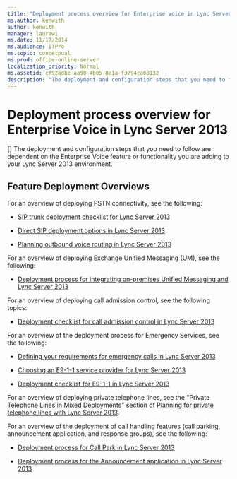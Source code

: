 ```yaml
---
title: "Deployment process overview for Enterprise Voice in Lync Server 2013"
ms.author: kenwith
author: kenwith
manager: laurawi
ms.date: 11/17/2014
ms.audience: ITPro
ms.topic: concetpual
ms.prod: office-online-server
localization_priority: Normal
ms.assetid: cf92adbe-aa90-4b05-8e1a-f3794ca68132
description: "The deployment and configuration steps that you need to follow are dependent on the Enterprise Voice feature or functionality you are adding to your Lync Server 2013 environment."
---
```


# Deployment process overview for Enterprise Voice in Lync Server 2013
[]
The deployment and configuration steps that you need to follow are dependent on the Enterprise Voice feature or functionality you are adding to your Lync Server 2013 environment.
  
## Feature Deployment Overviews

For an overview of deploying PSTN connectivity, see the following:
  
- [SIP trunk deployment checklist for Lync Server 2013](sip-trunk-deployment-checklist.md)
    
- [Direct SIP deployment options in Lync Server 2013](direct-sip-deployment-options.md)
    
- [Planning outbound voice routing in Lync Server 2013](planning-outbound-voice-routing.md)
    
For an overview of deploying Exchange Unified Messaging (UM), see the following:
  
- [Deployment process for integrating on-premises Unified Messaging and Lync Server 2013](deployment-process-for-integrating-on-premises-unified-messaging-and-lync-server.md)
    
For an overview of deploying call admission control, see the following topics:
  
- [Deployment checklist for call admission control in Lync Server 2013](deployment-checklist-for-call-admission-control.md)
    
For an overview of the deployment process for Emergency Services, see the following:
  
- [Defining your requirements for emergency calls in Lync Server 2013](defining-your-requirements-for-emergency-calls.md)
    
- [Choosing an E9-1-1 service provider for Lync Server 2013](choosing-an-e9-1-1-service-provider.md)
    
- [Deployment checklist for E9-1-1 in Lync Server 2013](deployment-checklist-for-e9-1-1.md)
    
For an overview of deploying private telephone lines, see the "Private Telephone Lines in Mixed Deployments" section of [Planning for private telephone lines with Lync Server 2013](planning-for-private-telephone-lines.md).
  
For an overview of the deployment of call handling features (call parking, announcement application, and response groups), see the following:
  
- [Deployment process for Call Park in Lync Server 2013](deployment-process-for-call-park.md)
    
- [Deployment process for the Announcement application in Lync Server 2013](deployment-process-for-the-announcement-application.md)
    


